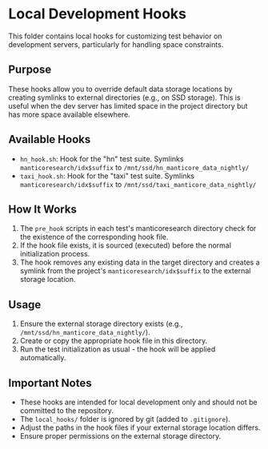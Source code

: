 # Local Development Hooks

This folder contains local hooks for customizing test behavior on development servers, particularly for handling space constraints.

## Purpose

These hooks allow you to override default data storage locations by creating symlinks to external directories (e.g., on SSD storage). This is useful when the dev server has limited space in the project directory but has more space available elsewhere.

## Available Hooks

- `hn_hook.sh`: Hook for the "hn" test suite. Symlinks `manticoresearch/idx$suffix` to `/mnt/ssd/hn_manticore_data_nightly/`
- `taxi_hook.sh`: Hook for the "taxi" test suite. Symlinks `manticoresearch/idx$suffix` to `/mnt/ssd/taxi_manticore_data_nightly/`

## How It Works

1. The `pre_hook` scripts in each test's manticoresearch directory check for the existence of the corresponding hook file.
2. If the hook file exists, it is sourced (executed) before the normal initialization process.
3. The hook removes any existing data in the target directory and creates a symlink from the project's `manticoresearch/idx$suffix` to the external storage location.

## Usage

1. Ensure the external storage directory exists (e.g., `/mnt/ssd/hn_manticore_data_nightly/`).
2. Create or copy the appropriate hook file in this directory.
3. Run the test initialization as usual - the hook will be applied automatically.

## Important Notes

- These hooks are intended for local development only and should not be committed to the repository.
- The `local_hooks/` folder is ignored by git (added to `.gitignore`).
- Adjust the paths in the hook files if your external storage location differs.
- Ensure proper permissions on the external storage directory.
